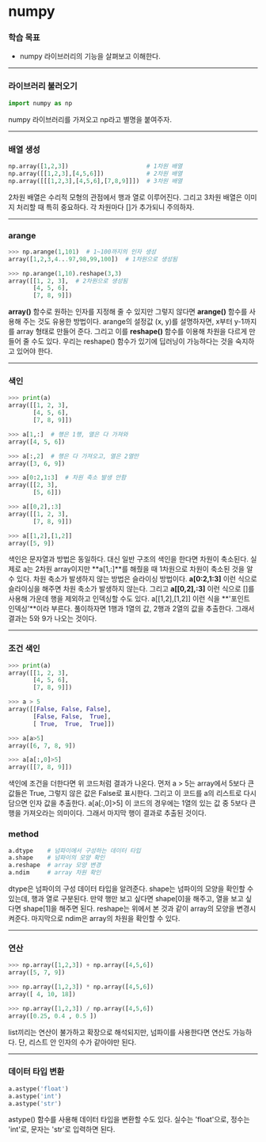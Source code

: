 # numpy



### 학습 목표

- numpy 라이브러리의 기능을 살펴보고 이해한다.



---



### 라이브러리 불러오기

```python
import numpy as np
```

numpy 라이브러리를 가져오고 np라고 별명을 붙여주자.



---



### 배열 생성

```python
np.array([1,2,3])                      # 1차원 배열
np.array([[1,2,3],[4,5,6]])            # 2차원 배열
np.array([[[1,2,3],[4,5,6],[7,8,9]]])  # 3차원 배열
```

 2차원 배열은 수리적 모형의 관점에서 행과 열로 이루어진다. 그리고 3차원 배열은 이미지 처리할 때 특히 중요하다. 각 차원마다 []가 추가되니 주의하자.



---



### arange

```python
>>> np.arange(1,101)  # 1~100까지의 인자 생성
array([1,2,3,4...97,98,99,100])  # 1차원으로 생성됨

>>> np.arange(1,10).reshape(3,3)
array([[1, 2, 3],  # 2차원으로 생성됨
       [4, 5, 6],
       [7, 8, 9]])
```

 **array()** 함수로 원하는 인자를 지정해 줄 수 있지만 그렇지 않다면 **arange()** 함수를 사용해 주는 것도 유용한 방법이다. arange의 설정값 (x, y)를 설명하자면, x부터 y-1까지를 array 형태로 만들어 준다. 그리고 이를 **reshape()** 함수를 이용해 차원을 다르게 만들어 줄 수도 있다. 우리는 reshape() 함수가 있기에 딥러닝이 가능하다는 것을 숙지하고 있어야 한다.



---



### 색인

```python
>>> print(a)
array([[1, 2, 3],
       [4, 5, 6],
       [7, 8, 9]])

>>> a[1,:]  # 행은 1행, 열은 다 가져와
array([4, 5, 6])

>>> a[:,2]  # 행은 다 가져오고, 열은 2열만
array([3, 6, 9])

>>> a[0:2,1:3]  # 차원 축소 발생 안함
array([[2, 3],
       [5, 6]])

>>> a[[0,2],:3]
array([[1, 2, 3],
       [7, 8, 9]])

>>> a[[1,2],[1,2]]
array([5, 9])
```

 색인은 문자열과 방법은 동일하다. 대신 일반 구조의 색인을 한다면 차원이 축소된다. 실제로 a는 2차원 array이지만 **a[1,:]**를 해줬을 때 1차원으로 차원이 축소된 것을 알 수 있다. 차원 축소가 발생하지 않는 방법은 슬라이싱 방법이다. **a[0:2,1:3]** 이런 식으로 슬라이싱을 해주면 차원 축소가 발생하지 않는다. 그리고 **a[[0,2],:3]** 이런 식으로 []를 사용해 가운데 행을 제외하고 인덱싱할 수도 있다. a[[1,2],[1,2]] 이런 식을 **'포인트 인덱싱'**이라 부른다. 풀이하자면 1행과 1열의 값, 2행과 2열의 값을 추출한다. 그래서 결과는 5와 9가 나오는 것이다.



---



### 조건 색인

```python
>>> print(a)
array([[1, 2, 3],
       [4, 5, 6],
       [7, 8, 9]])

>>> a > 5
array([[False, False, False],
       [False, False,  True],
       [ True,  True,  True]])

>>> a[a>5]
array([6, 7, 8, 9])

>>> a[a[:,0]>5]
array([[7, 8, 9]])
```

 색인에 조건을 더한다면 위 코드처럼 결과가 나온다. 먼저 a > 5는 array에서 5보다 큰 값들은 True, 그렇지 않은 값은 False로 표시한다. 그리고 이 코드를 a의 리스트로 다시 담으면 인자 값을 추출한다. a[a[:,0]>5] 이 코드의 경우에는 1열의 있는 값 중 5보다 큰 행을 가져오라는 의미이다. 그래서 마지막 행이 결과로 추출된 것이다.



### method

```python
a.dtype    # 넘파이에서 구성하는 데이터 타입
a.shape    # 넘파이의 모양 확인
a.reshape  # array 모양 변경
a.ndim     # array 차원 확인
```

 dtype은 넘파이의 구성 데이터 타입을 알려준다. shape는 넘파이의 모양을 확인할 수 있는데, 행과 열로 구분된다. 만약 행만 보고 싶다면 shape[0]을 해주고, 열을 보고 싶다면 shape[1]을 해주면 된다. reshape는 위에서 본 것과 같이 array의 모양을 변경시켜준다. 마지막으로 ndim은 array의 차원을 확인할 수 있다. 



---



### 연산

```python
>>> np.array([1,2,3]) + np.array([4,5,6])
array([5, 7, 9])

>>> np.array([1,2,3]) * np.array([4,5,6])
array([ 4, 10, 18])

>>> np.array([1,2,3]) / np.array([4,5,6])
array([0.25, 0.4 , 0.5 ])
```

 list끼리는 연산이 불가하고 확장으로 해석되지만, 넘파이를 사용한다면 연산도 가능하다. 단, 리스트 안 인자의 수가 같아야만 된다.



---



### 데이터 타입 변환

```python
a.astype('float')
a.astype('int')
a.astype('str')
```

 astype() 함수를 사용해 데이터 타입을 변환할 수도 있다. 실수는 'float'으로, 정수는 'int'로, 문자는 'str'로 입력하면 된다.